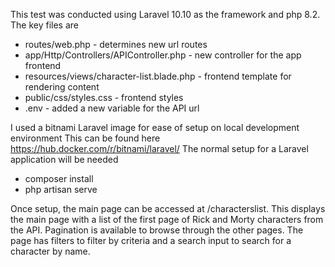 This test was conducted using Laravel 10.10 as the framework and php 8.2. The key files
are 

 - routes/web.php - determines new url routes
 - app/Http/Controllers/APIController.php - new controller for the app frontend
 - resources/views/character-list.blade.php - frontend template for 
rendering content
 - public/css/styles.css - frontend styles
 - .env - added a new variable for the API url

I used a bitnami Laravel image for ease of setup on local development environment
This can be found here https://hub.docker.com/r/bitnami/laravel/
The normal setup for a Laravel application will be needed 

 - composer install
 - php artisan serve

Once setup, the main page can be accessed at <project-url>/characterslist. This displays the main page
with a list of the first page of Rick and Morty characters from the API. Pagination 
is available to browse through the other pages. The page has filters to filter by criteria and a search input
to search for a character by name. 
